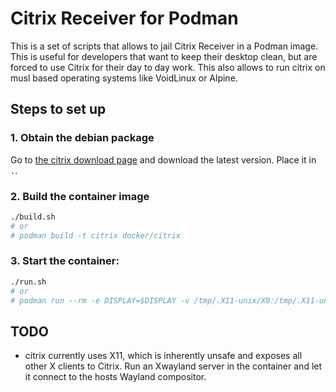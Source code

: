 Citrix Receiver for Podman
==========================

This is a set of scripts that allows to jail Citrix Receiver in a Podman image.
This is useful for developers that want to keep their desktop clean, but are
forced to use Citrix for their day to day work. This also allows to run citrix
on musl based operating systems like VoidLinux or Alpine.

## Steps to set up

### 1. Obtain the debian package

Go to [the citrix download page](https://www.citrix.com/downloads/workspace-app/linux/workspace-app-for-linux-latest.html)
and download the latest version. Place it in `.`.

### 2. Build the container image

```bash
./build.sh
# or
# podman build -t citrix docker/citrix
```

### 3. Start the container:

```bash
./run.sh
# or
# podman run --rm -e DISPLAY=$DISPLAY -v /tmp/.X11-unix/X0:/tmp/.X11-unix/X0 -v $XAUTHORITY:/xauth --ipc=host citrix
```

## TODO

- citrix currently uses X11, which is inherently unsafe and exposes all other X
  clients to Citrix. Run an Xwayland server in the container and let it connect
  to the hosts Wayland compositor.
